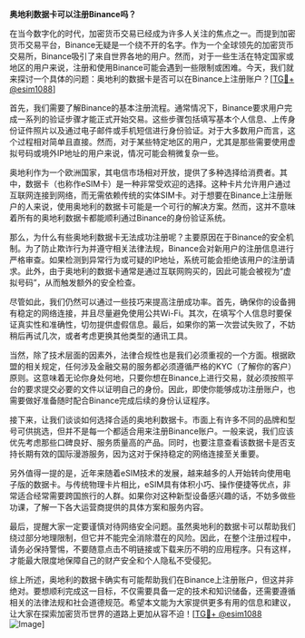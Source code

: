 **奥地利数据卡可以注册Binance吗？**

在当今数字化的时代，加密货币交易已经成为许多人关注的焦点之一。而提到加密货币交易平台，Binance无疑是一个绕不开的名字。作为一个全球领先的加密货币交易所，Binance吸引了来自世界各地的用户。然而，对于一些生活在特定国家或地区的用户来说，注册和使用Binance可能会遇到一些限制或困难。今天，我们就来探讨一个具体的问题：奥地利的数据卡是否可以在Binance上注册账户？[[TG💪+ @esim1088](https://t.me/s/esim1088)]

首先，我们需要了解Binance的基本注册流程。通常情况下，Binance要求用户完成一系列的验证步骤才能正式开始交易。这些步骤包括填写基本个人信息、上传身份证件照片以及通过电子邮件或手机短信进行身份验证。对于大多数用户而言，这个过程相对简单且直接。然而，对于某些特定地区的用户，尤其是那些需要使用虚拟号码或境外IP地址的用户来说，情况可能会稍微复杂一些。

奥地利作为一个欧洲国家，其电信市场相对开放，提供了多种选择给消费者。其中，数据卡（也称作eSIM卡）是一种非常受欢迎的选择。这种卡片允许用户通过互联网连接到网络，而无需依赖传统的实体SIM卡。对于想要在Binance上注册账户的人来说，使用奥地利的数据卡可能是一个可行的解决方案。然而，这并不意味着所有的奥地利数据卡都能顺利通过Binance的身份验证系统。

那么，为什么有些奥地利数据卡无法成功注册呢？主要原因在于Binance的安全机制。为了防止欺诈行为并遵守相关法律法规，Binance会对新用户的注册信息进行严格审查。如果检测到异常行为或可疑的IP地址，系统可能会拒绝该用户的注册请求。此外，由于奥地利的数据卡通常是通过互联网购买的，因此可能会被视为“虚拟号码”，从而触发额外的安全检查。

尽管如此，我们仍然可以通过一些技巧来提高注册成功率。首先，确保你的设备拥有稳定的网络连接，并且尽量避免使用公共Wi-Fi。其次，在填写个人信息时要保证真实性和准确性，切勿提供虚假信息。最后，如果你的第一次尝试失败了，不妨稍后再试几次，或者考虑更换其他类型的通讯工具。

当然，除了技术层面的因素外，法律合规性也是我们必须重视的一个方面。根据欧盟的相关规定，任何涉及金融交易的服务都必须遵循严格的KYC（了解你的客户）原则。这意味着无论你身处何地，只要你想在Binance上进行交易，就必须按照平台的要求提交必要的文件以证明自己的身份。因此，即使你能够成功注册账户，也需要做好准备随时配合Binance完成后续的身份认证程序。

接下来，让我们谈谈如何选择合适的奥地利数据卡。市面上有许多不同的品牌和型号可供挑选，但并不是每一个都适合用来注册Binance账户。一般来说，我们应该优先考虑那些口碑良好、服务质量高的产品。同时，也要注意查看该数据卡是否支持长期有效的国际漫游服务，因为这对于保持稳定的网络连接至关重要。

另外值得一提的是，近年来随着eSIM技术的发展，越来越多的人开始转向使用电子版的数据卡。与传统物理卡片相比，eSIM具有体积小巧、操作便捷等优点，非常适合经常需要跨国旅行的人群。如果你对这种新型设备感兴趣的话，不妨多做些功课，了解一下各大运营商提供的具体方案和服务内容。

最后，提醒大家一定要谨慎对待网络安全问题。虽然奥地利的数据卡可以帮助我们绕过部分地理限制，但它并不能完全消除潜在的风险。因此，在整个注册过程中，请务必保持警惕，不要随意点击不明链接或下载来历不明的应用程序。只有这样，才能最大限度地保障自己的财产安全和个人隐私不受侵犯。

综上所述，奥地利的数据卡确实有可能帮助我们在Binance上注册账户，但这并非绝对。要想顺利完成这一目标，不仅需要具备一定的技术和知识储备，还需要遵循相关的法律法规和社会道德规范。希望本文能为大家提供更多有用的信息和建议，让大家在探索加密货币世界的道路上更加从容不迫！[[TG💪+ @esim1088](https://t.me/s/esim1088) ![Image](https://i.postimg.cc/4NQfJmqS/Snipaste-2025-05-13-00-14-12.png)]